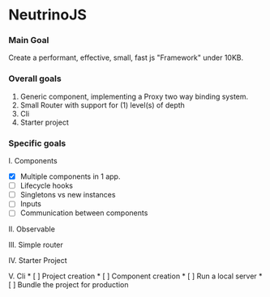 # NeutrinoJS

### Main Goal

Create a performant, effective, small, fast js "Framework" under 10KB.


### Overall goals

1. Generic component, implementing a Proxy two way binding system.
2. Small Router with support for (1) level(s) of depth 
3. Cli
4. Starter project


### Specific goals

I. Components
 * [x] Multiple components in 1 app.
 * [ ] Lifecycle hooks 
 * [ ] Singletons vs new instances
 * [ ] Inputs
 * [ ] Communication between components

II. Observable

III. Simple router

IV. Starter Project

V. Cli
    * [ ]  Project creation
    * [ ] Component creation
    * [ ] Run a local server
    * [ ] Bundle the project for production
    
    
